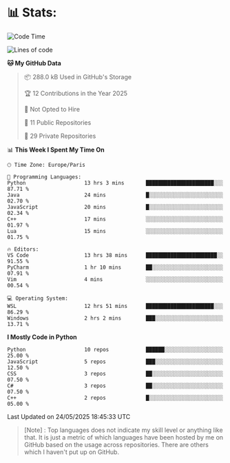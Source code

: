 

<h1>📊 Stats:</h1>

<!--START_SECTION:waka-->
![Code Time](http://img.shields.io/badge/Code%20Time-894%20hrs%2049%20mins-blue)

![Lines of code](https://img.shields.io/badge/From%20Hello%20World%20I%27ve%20Written-6.6%20million%20lines%20of%20code-blue)

**🐱 My GitHub Data** 

> 📦 288.0 kB Used in GitHub's Storage 
 > 
> 🏆 12 Contributions in the Year 2025
 > 
> 🚫 Not Opted to Hire
 > 
> 📜 11 Public Repositories 
 > 
> 🔑 29 Private Repositories 
 > 
📊 **This Week I Spent My Time On** 

```text
🕑︎ Time Zone: Europe/Paris

💬 Programming Languages: 
Python                   13 hrs 3 mins       ██████████████████████░░░   87.71 % 
Java                     24 mins             █░░░░░░░░░░░░░░░░░░░░░░░░   02.70 % 
JavaScript               20 mins             █░░░░░░░░░░░░░░░░░░░░░░░░   02.34 % 
C++                      17 mins             ░░░░░░░░░░░░░░░░░░░░░░░░░   01.97 % 
Lua                      15 mins             ░░░░░░░░░░░░░░░░░░░░░░░░░   01.75 % 

🔥 Editors: 
VS Code                  13 hrs 38 mins      ███████████████████████░░   91.55 % 
PyCharm                  1 hr 10 mins        ██░░░░░░░░░░░░░░░░░░░░░░░   07.91 % 
Vim                      4 mins              ░░░░░░░░░░░░░░░░░░░░░░░░░   00.54 % 

💻 Operating System: 
WSL                      12 hrs 51 mins      ██████████████████████░░░   86.29 % 
Windows                  2 hrs 2 mins        ███░░░░░░░░░░░░░░░░░░░░░░   13.71 % 
```

**I Mostly Code in Python** 

```text
Python                   10 repos            ██████░░░░░░░░░░░░░░░░░░░   25.00 % 
JavaScript               5 repos             ███░░░░░░░░░░░░░░░░░░░░░░   12.50 % 
CSS                      3 repos             ██░░░░░░░░░░░░░░░░░░░░░░░   07.50 % 
C#                       3 repos             ██░░░░░░░░░░░░░░░░░░░░░░░   07.50 % 
C++                      2 repos             █░░░░░░░░░░░░░░░░░░░░░░░░   05.00 % 
```




 Last Updated on 24/05/2025 18:45:33 UTC
<!--END_SECTION:waka-->

 > [Note] : Top languages does not indicate my skill level or anything like that. It is just a metric of which languages have been hosted by me on GitHub based on the usage across repositories. There are others which I haven't put up on GitHub.</span>
